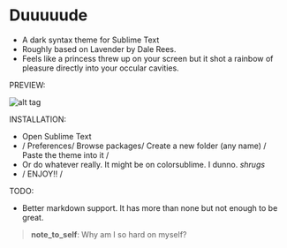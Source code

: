 # Duuuuude

+ A dark syntax theme for Sublime Text
+ Roughly based on Lavender by Dale Rees.
+ Feels like a princess threw up on your screen but it shot a rainbow of pleasure directly into your occular cavities.

PREVIEW:

![alt tag](https://raw.githubusercontent.com/jayzawrotny/duuuuude/master/preview.png)


INSTALLATION:
  + Open Sublime Text
  + / Preferences/ Browse packages/ Create a new folder (any name) / Paste the theme into it /
  + Or do whatever really. It might be on colorsublime. I dunno. *shrugs*
  + / ENJOY!! /

TODO:
  + Better markdown support. It has more than none but not enough to be great. 

> __note_to_self__: Why am I so hard on myself?